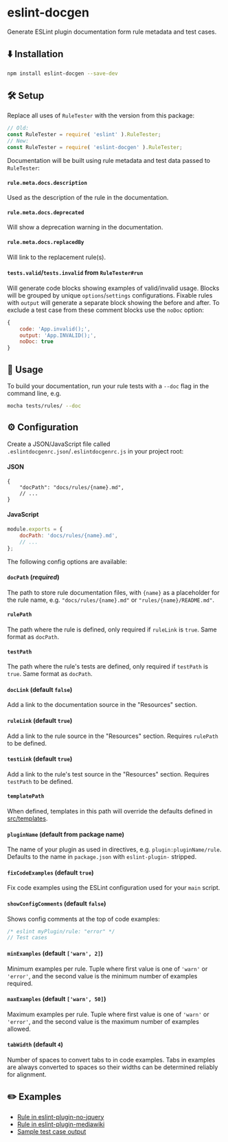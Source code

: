 # eslint-docgen
Generate ESLint plugin documentation form rule metadata and test cases.

## ⬇️ Installation

```sh
npm install eslint-docgen --save-dev
```

## 🛠️ Setup

Replace all uses of `RuleTester` with the version from this package:
```js
// Old:
const RuleTester = require( 'eslint' ).RuleTester;
// New:
const RuleTester = require( 'eslint-docgen' ).RuleTester;
```
Documentation will be built using rule metadata and test data passed to `RuleTester`:

#### `rule.meta.docs.description`
Used as the description of the rule in the documentation.

#### `rule.meta.docs.deprecated`
Will show a deprecation warning in the documentation.

#### `rule.meta.docs.replacedBy`
Will link to the replacement rule(s).

#### `tests.valid`/`tests.invalid` from `RuleTester#run`
Will generate code blocks showing examples of valid/invalid usage. Blocks will be grouped by unique `options`/`settings` configurations. Fixable rules with `output` will generate a separate block showing the before and after.
To exclude a test case from these comment blocks use the `noDoc` option:
```js
{
    code: 'App.invalid();',
    output: 'App.INVALID();',
    noDoc: true
}
```

## 📖 Usage
To build your documentation, run your rule tests with a `--doc` flag in the command line, e.g.
```sh
mocha tests/rules/ --doc
```

## ⚙️ Configuration

Create a JSON/JavaScript file called `.eslintdocgenrc.json`/`.eslintdocgenrc.js` in your project root:

#### JSON
```jsonc
{
    "docPath": "docs/rules/{name}.md",
    // ...
}
```

#### JavaScript
```js
module.exports = {
    docPath: 'docs/rules/{name}.md',
    // ...
};
```

The following config options are available:

#### `docPath` (*required*)
The path to store rule documentation files, with `{name}` as a placeholder for the rule name, e.g. `"docs/rules/{name}.md"` or `"rules/{name}/README.md"`.

#### `rulePath`
The path where the rule is defined, only required if `ruleLink` is `true`. Same format as `docPath`.

#### `testPath`
The path where the rule's tests are defined, only required if `testPath` is `true`. Same format as `docPath`.

#### `docLink` (default `false`)
Add a link to the documentation source in the "Resources" section.

#### `ruleLink` (default `true`)
Add a link to the rule source in the "Resources" section. Requires `rulePath` to be defined.

#### `testLink` (default `true`)
Add a link to the rule's test source in the "Resources" section. Requires `testPath` to be defined.

#### `templatePath`
When defined, templates in this path will override the defaults defined in [src/templates](src/templates).

#### `pluginName` (default from package name)
The name of your plugin as used in directives, e.g. `plugin:pluginName/rule`. Defaults to the name in `package.json` with `eslint-plugin-` stripped.

#### `fixCodeExamples` (default `true`)
Fix code examples using the ESLint configuration used for your `main` script.

#### `showConfigComments` (default `false`)
Shows config comments at the top of code examples:
```js
/* eslint myPlugin/rule: "error" */
// Test cases
```

#### `minExamples` (default `['warn', 2]`)
Minimum examples per rule. Tuple where first value is one of `'warn'` or `'error'`, and the second value is the minimum number of examples required.

#### `maxExamples` (default `['warn', 50]`)
Maximum examples per rule. Tuple where first value is one of `'warn'` or `'error'`, and the second value is the maximum number of examples allowed.

#### `tabWidth` (default `4`)
Number of spaces to convert tabs to in code examples. Tabs in examples are always converted to spaces so their widths can be determined reliably for alignment.

## ✏️ Examples
* [Rule in eslint-plugin-no-jquery](https://github.com/wikimedia/eslint-plugin-no-jquery/blob/master/docs/no-error-shorthand.md)
* [Rule in eslint-plugin-mediawiki](https://github.com/wikimedia/eslint-plugin-mediawiki/blob/master/docs/valid-package-file-require.md)
* [Sample test case output](tests/cases/simple-rule.md)
